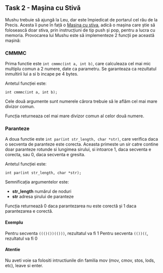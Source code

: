 ## Task 2 - Mașina cu Stivă

Mushu trebuie să ajungă la Leu, dar este împiedicat de portarul cel rău de la Precis. 
Acesta îi pune în față o [Masina cu stiva](https://en.wikipedia.org/wiki/Stack_machine), adică o mașina care știe să folosească doar stiva, prin instrucțiuni de tip push și pop, pentru a lucra cu memoria.
Provocarea lui Mushu este să implementeze 2 funcții pe această mașină:

### CMMMC

Prima functie este `int cmmmc(int a, int b)`, care calculeaza cel mai mic multiplu comun a 2 numere, date ca parametru.
Se garanteaza ca rezultatul inmultirii lui a si b incape pe 4 bytes.

Antetul funcției este:
```
int cmmmc(int a, int b);
```

Cele două argumente sunt numerele cărora trebuie să le aflăm cel mai mare divizor comun.

Funcția returneaza cel mai mare divizor comun al celor două numere.

### Paranteze

A doua functie este `int par(int str_length, char *str)`, care verifica daca o secventa de paranteze este corecta.
Aceasta primeste un sir catre contine doar paranteze rotunde si lungimea sirului, si intoarce 1, daca secventa e corecta, sau 0, daca secventa e gresita.

Antetul funcției este:
```
int par(int str_length, char *str); 
```

Semnificația argumentelor este:
  * **str_length** numărul de noduri
  * **str** adresa șirului de paranteze

Funcția returnează 0 daca parantezarea nu este corectă și 1 daca parantezarea e corectă.

#### Exemplu

Pentru secventa `((()())(()))`, rezultatul va fi 1
Pentru secventa `(())((`, rezultatul va fi 0

#### Atentie

Nu aveti voie sa folositi intructiunile din familia mov (mov, cmov, stos, lods, etc), leave si enter.
